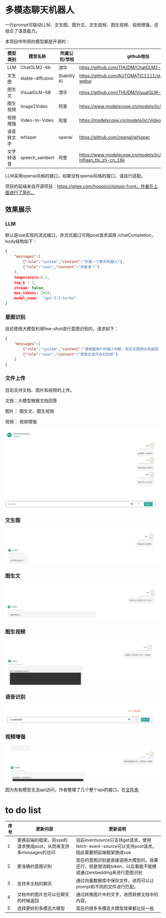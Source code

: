 # 多模态聊天机器人

一行prompt可联动LLM、文生图、图升文、文生视频、图生视频、视频增强，还结合了语音能力。

本项目中所用的模型都是开源的：

| 模型类别   | 模型名称         | 所属公司/学校 | github地址                                                   | 显存需求      |
| ---------- | ---------------- | ------------- | ------------------------------------------------------------ | ------------- |
| LLM        | ChatGLM2-6b      | 清华          | https://github.com/THUDM/ChatGLM2-6B                         |               |
| 文生图     | stable-diffusion | Stability AI  | https://github.com/AUTOMATIC1111/stable-diffusion-webui      |               |
| 图生文     | VisualGLM-6B     | 清华          | https://github.com/THUDM/VisualGLM-6B                        | 14G           |
| 图生视频   | Image2Video      | 阿里          | https://www.modelscope.cn/models/iic/Image-to-Video          |               |
| 视频增强   | Video-to-Video   | 阿里          | https://modelscope.cn/models/iic/Video-to-Video/             |               |
| 语音转文字 | whisper          | openai        | https://github.com/openai/whisper                            | large-v3(16G) |
| 文字转语音 | speech_sambert   | 阿里          | https://www.modelscope.cn/models/iic/speech_sambert-hifigan_tts_zh-cn_16k |               |

LLM采用openai风格的接口，如果没有openai风格的接口，请自行适配。

项目的前端来自开源项目：https://gitee.com/hoppin/chatgpt-front，作者在上面进行了简化。

## 效果展示

### LLM

默认是sse实现的流式接口，非流式接口可用post请求调用 /chatCompletion，body结构如下：

```json
{
	"messages":[
		{"role":"system","content":"你是一个聊天机器人"},
		{"role":"user","content":"你是谁？"}
	],
	temperature:0.1,
	top_k : 1,
	stream: false,
	max_tokens: 1024,
	model_name:  "gpt-3.5-turbo"
}
```

### 意图识别

目前使用大模型利用few-shot进行意图识别的，请求如下：

```json
{
	"messages":[
		{"role":"system","content":"请根据用户的输入判断，和文生图相关则返回 text2image，和图生文相关则返回 image2text，和图生视频相关则返回 image2video，和视频增强相关则返回 videoenhance，其他的则返回 llm，以下是例子：\n\n生成雨后彩虹图 –>  text2image \n 这个图片讲的什么？  –>  image2text  \n用这个图片来生成视频   –>  image2video  \n增强这个视频的帧数   –> videoenhance  \n北京的景点有哪些   –> llm"},
		{"role":"user","content":"帮我生成齐白石的虾"}
	]
}
```



### 文件上传

目前支持文档、图片和视频的上传。

文档：大模型根据文档回答

图片： 图生文、图生视频

视频： 视频增强

![file](img/file.png)

### 文生图

![text2image](img/text2image.png)



### 图生文

![image2text](img/image2text.png)



### 图生视频

![image2video](img/image2video.png)

### 语音识别

![123](img/123.png)

### 视频增强

![videoenhance](img/videoenhance.png)



因为有些模型无法api访问，作者整理了几个整个api的接口，在[文件夹](./script)



# to do list

| 序号 | 更新内容                                                     | 更新说明                                                     |
| ---- | ------------------------------------------------------------ | ------------------------------------------------------------ |
| 1    | 更换前端的框架，将sse的请求换成post，从而来支持多messages的访问 | 目前eventsource只支持get请求，使用fetch-event-source可以支持post请求，因此需要把前端框架换成vue |
| 2    | 更准确的意图识别                                             | 现在的意图识别是直接调用大模型的，效果还行，但是很消耗token，以后看能不能换成通过embedding来进行意图识别 |
| 3    | 支持多文档的聊天                                             | 通过向量数据库中保存文件，进而可以让prompt和不同的文件进行匹配。 |
| 4    | 文档中的图片也可以在聊天的时候返回                           | 通过转换图片中的文字，进而转换文档中的内容。                 |
| 5    | 选择更好的多模态大模型                                       | 现在的很多多模态大模型效果都比较一般                         |

